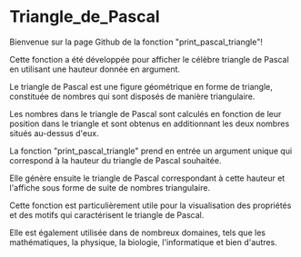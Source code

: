 # Triangle_de_Pascal

Bienvenue sur la page Github de la fonction "print_pascal_triangle"!

Cette fonction a été développée pour afficher le célèbre triangle de Pascal en utilisant une hauteur donnée en argument. 

Le triangle de Pascal est une figure géométrique en forme de triangle, constituée de nombres qui sont disposés de manière triangulaire.

Les nombres dans le triangle de Pascal sont calculés en fonction de leur position dans le triangle et sont obtenus en additionnant les deux nombres situés au-dessus d'eux.

La fonction "print_pascal_triangle" prend en entrée un argument unique qui correspond à la hauteur du triangle de Pascal souhaitée. 

Elle génère ensuite le triangle de Pascal correspondant à cette hauteur et l'affiche sous forme de suite de nombres triangulaire.

Cette fonction est particulièrement utile pour la visualisation des propriétés et des motifs qui caractérisent le triangle de Pascal.

Elle est également utilisée dans de nombreux domaines, tels que les mathématiques, la physique, la biologie, l'informatique et bien d'autres.

